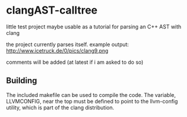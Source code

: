 clangAST-calltree
=================

little test project maybe usable as a tutorial for parsing an C++ AST with clang

the project currently parses itself. example output: http://www.icetruck.de/0/pics/clang9.png

comments will be added (at latest if i am asked to do so)


Building
--------
The included makefile can be used to compile the code. The variable, LLVMCONFIG, near the top
must be defined to point to the llvm-config utility, which is part of the clang distribution.

